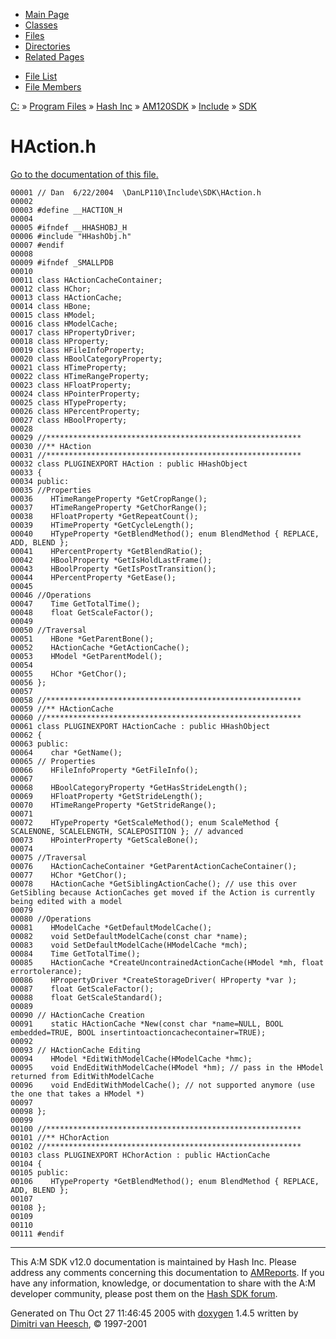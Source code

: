 <div class="tabs">

- [Main Page](index.md)
- [Classes](annotated.md)
- <span id="current">[Files](files.md)</span>
- [Directories](dirs.md)
- [Related Pages](pages.md)

</div>

<div class="tabs">

- [File List](files.md)
- [File Members](globals.md)

</div>

<div class="nav">

<a href="dir_C_3A_2F.md" class="el">C:</a> » <a href="dir_C_3A_2FProgram_20Files_2F.md" class="el">Program Files</a> » <a href="dir_C_3A_2FProgram_20Files_2FHash_20Inc_2F.md" class="el">Hash Inc</a> » <a href="dir_C_3A_2FProgram_20Files_2FHash_20Inc_2FAM120SDK_2F.md" class="el">AM120SDK</a> » <a href="dir_C_3A_2FProgram_20Files_2FHash_20Inc_2FAM120SDK_2FInclude_2F.md" class="el">Include</a> » <a href="dir_C_3A_2FProgram_20Files_2FHash_20Inc_2FAM120SDK_2FInclude_2FSDK_2F.md" class="el">SDK</a>

</div>

# HAction.h

[Go to the documentation of this file.](HAction_8h.md)

<div class="fragment">

``` fragment
00001 // Dan  6/22/2004  \DanLP110\Include\SDK\HAction.h
00002 
00003 #define __HACTION_H
00004 
00005 #ifndef __HHASHOBJ_H
00006 #include "HHashObj.h"
00007 #endif
00008 
00009 #ifndef _SMALLPDB
00010 
00011 class HActionCacheContainer;
00012 class HChor;
00013 class HActionCache;
00014 class HBone;
00015 class HModel;
00016 class HModelCache;
00017 class HPropertyDriver;
00018 class HProperty;
00019 class HFileInfoProperty;
00020 class HBoolCategoryProperty;
00021 class HTimeProperty;
00022 class HTimeRangeProperty;
00023 class HFloatProperty;
00024 class HPointerProperty;
00025 class HTypeProperty;
00026 class HPercentProperty;
00027 class HBoolProperty;
00028 
00029 //*********************************************************
00030 //** HAction
00031 //*********************************************************
00032 class PLUGINEXPORT HAction : public HHashObject
00033 {
00034 public:
00035 //Properties
00036    HTimeRangeProperty *GetCropRange();
00037    HTimeRangeProperty *GetChorRange();
00038    HFloatProperty *GetRepeatCount();
00039    HTimeProperty *GetCycleLength();
00040    HTypeProperty *GetBlendMethod(); enum BlendMethod { REPLACE, ADD, BLEND };
00041    HPercentProperty *GetBlendRatio();
00042    HBoolProperty *GetIsHoldLastFrame();
00043    HBoolProperty *GetIsPostTransition();
00044    HPercentProperty *GetEase();
00045    
00046 //Operations
00047    Time GetTotalTime();
00048    float GetScaleFactor();
00049 
00050 //Traversal
00051    HBone *GetParentBone();
00052    HActionCache *GetActionCache();
00053    HModel *GetParentModel();
00054 
00055    HChor *GetChor();
00056 };
00057 
00058 //*********************************************************
00059 //** HActionCache
00060 //*********************************************************
00061 class PLUGINEXPORT HActionCache : public HHashObject
00062 {
00063 public:
00064    char *GetName();
00065 // Properties
00066    HFileInfoProperty *GetFileInfo();
00067 
00068    HBoolCategoryProperty *GetHasStrideLength();
00069    HFloatProperty *GetStrideLength();
00070    HTimeRangeProperty *GetStrideRange();
00071    
00072    HTypeProperty *GetScaleMethod(); enum ScaleMethod { SCALENONE, SCALELENGTH, SCALEPOSITION }; // advanced
00073    HPointerProperty *GetScaleBone();
00074    
00075 //Traversal
00076    HActionCacheContainer *GetParentActionCacheContainer();
00077    HChor *GetChor();
00078    HActionCache *GetSiblingActionCache(); // use this over GetSibling because ActionCaches get moved if the Action is currently being edited with a model
00079 
00080 //Operations
00081    HModelCache *GetDefaultModelCache();
00082    void SetDefaultModelCache(const char *name);
00083    void SetDefaultModelCache(HModelCache *mch);
00084    Time GetTotalTime();
00085    HActionCache *CreateUncontrainedActionCache(HModel *mh, float errortolerance);
00086    HPropertyDriver *CreateStorageDriver( HProperty *var );
00087    float GetScaleFactor();
00088    float GetScaleStandard();
00089    
00090 // HActionCache Creation   
00091    static HActionCache *New(const char *name=NULL, BOOL embedded=TRUE, BOOL insertintoactioncachecontainer=TRUE);
00092 
00093 // HActionCache Editing
00094    HModel *EditWithModelCache(HModelCache *hmc);
00095    void EndEditWithModelCache(HModel *hm); // pass in the HModel returned from EditWithModelCache
00096    void EndEditWithModelCache(); // not supported anymore (use the one that takes a HModel *)
00097    
00098 };
00099 
00100 //*********************************************************
00101 //** HChorAction
00102 //*********************************************************
00103 class PLUGINEXPORT HChorAction : public HActionCache
00104 {
00105 public:
00106    HTypeProperty *GetBlendMethod(); enum BlendMethod { REPLACE, ADD, BLEND };
00107 
00108 };
00109 
00110 
00111 #endif
```

</div>

------------------------------------------------------------------------

<span class="small">This A:M SDK v12.0 documentation is maintained by Hash Inc. Please address any comments concerning this documentation to [AMReports](http://www.hash.com/reports). If you have any information, knowledge, or documentation to share with the A:M developer community, please post them on the [Hash SDK forum](http://www.hash.com/forums/index.php?showforum=11).</span>

Generated on Thu Oct 27 11:46:45 2005 with [<span class="image placeholder" original-image-src="doxygen.png" original-image-title="" height="45" width="100" align="middle" border="0">doxygen</span>](http://www.doxygen.org/index.html) 1.4.5 written by [Dimitri van Heesch](mailto:dimitri@stack.nl), © 1997-2001
